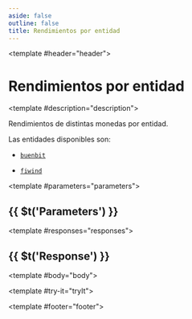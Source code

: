 ```yaml
---
aside: false
outline: false
title: Rendimientos por entidad
---
```


<script setup>
import { useRoute, useData } from 'vitepress'

const route = useRoute()

const { isDark } = useData()
</script>

<Operation method="GET" id="get-finanzas-rendimientos-entidad">

<template #header="header">

# Rendimientos por entidad

</template>

<template #description="description">

Rendimientos de distintas monedas por entidad.

Las entidades disponibles son:

- [`buenbit`](https://buenbit.com/?ref=argentinadatos.com)

- [`fiwind`](https://www.fiwind.io/?ref=argentinadatos.com)

<!--@include: ./parts/get-finanzas-rendimientos-entidad-description-after.md -->

</template>

<template #parameters="parameters">

## {{ $t('Parameters') }}

<Parameters operation-id="get-finanzas-rendimientos-entidad" :parameters="parameters.parameters" />

</template>

<template #responses="responses">

## {{ $t('Response') }}

<Responses :responses="responses.responses" :schema="responses.schema" :responseType="responses.responseType" :isDark="isDark">

<template #body="body">

<ResponseBody :schema="body.schema" :responseType="body.responseType" />

</template>

</Responses>

</template>

<template #try-it="tryIt">

<TryWithVariables :operation-id="tryIt.operationId" :method="tryIt.method" :path="tryIt.path" :baseUrl="tryIt.baseUrl" :isDark="isDark" />

</template>

<template #footer="footer">

<!--@include: ./parts/get-finanzas-rendimientos-entidad-footer.md -->

</template>

</Operation>
